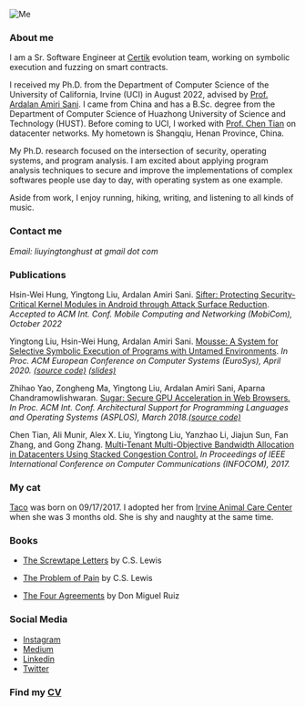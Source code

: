 
![Me](ying.jepg)

### **About me**
I am a Sr. Software Engineer at [Certik](https://www.certik.com/) evolution team, working on symbolic execution and fuzzing on smart contracts.

I received my Ph.D. from the Department of Computer Science of the University of California, Irvine (UCI) in August 2022, advised by [Prof. Ardalan Amiri Sani](https://www.ics.uci.edu/~ardalan/). I came from China and has a B.Sc. degree from the Department of Computer Science of Huazhong University of Science and Technology (HUST). Before coming to UCI, I worked with [Prof. Chen Tian](https://cs.nju.edu.cn/tianchen/index.htm) on datacenter networks. My hometown is Shangqiu, Henan Province, China.

My Ph.D. research focused on the intersection of security, operating systems, and program analysis. I am excited about applying program analysis techniques to secure and improve the implementations of complex softwares people use day to day, with operating system as one example. 

Aside from work, I enjoy running, hiking, writing, and listening to all kinds of music.

### **Contact me**

_Email:  liuyingtonghust at gmail dot com_

### **Publications**

Hsin-Wei Hung, Yingtong Liu, Ardalan Amiri Sani. [Sifter: Protecting Security-Critical Kernel Modules in Android through Attack Surface Reduction](xxx).
_Accepted to ACM Int. Conf. Mobile Computing and Networking (MobiCom), October 2022_

Yingtong Liu, Hsin-Wei Hung, Ardalan Amiri Sani. [Mousse: A System for Selective Symbolic Execution of Programs with Untamed Environments](https://github.com/Yingtong-Liu/Yingtong-Liu.github.io/blob/main/EuroSys20_Mousse_Yingtong.pdf). _In Proc. ACM European Conference on Computer Systems (EuroSys), April 2020. [(source code)](https://trusslab.github.io/mousse/) [(slides)](https://github.com/Yingtong-Liu/Yingtong-Liu.github.io/blob/main/Mousse_Yingtong_slides_long.pdf)_

Zhihao Yao, Zongheng Ma, Yingtong Liu, Ardalan Amiri Sani, Aparna Chandramowlishwaran. [Sugar: Secure GPU Acceleration in Web Browsers.](https://www.ics.uci.edu/~ardalan/papers/Yao_ASPLOS18.pdf) _In Proc. ACM Int. Conf. Architectural Support for Programming Languages and Operating Systems (ASPLOS), March 2018.[(source code)](https://trusslab.github.io/sugar/)_

Chen Tian, Ali Munir, Alex X. Liu, Yingtong Liu, Yanzhao Li, Jiajun Sun, Fan Zhang, and Gong Zhang. [Multi-Tenant Multi-Objective Bandwidth Allocation in Datacenters Using Stacked Congestion Control.](https://github.com/Yingtong-Liu/Yingtong-Liu.github.io/blob/main/c3_infocom17.pdf) _In Proceedings of IEEE International Conference on Computer Communications (INFOCOM), 2017._

### **My cat**

[Taco](https://drive.google.com/drive/u/1/folders/1EOdUHqBvzgyymPQ0aS11SF9LzkQnP70I) was born on 09/17/2017. I adopted her from [Irvine Animal Care Center](https://www.cityofirvine.org/irvine-animal-care-center) when she was 3 months old. She is shy and naughty at the same time.

### **Books**

- [The Screwtape Letters](http://www.samizdat.qc.ca/arts/lit/PDFs/ScrewtapeLetters_CSL.pdf) by C.S. Lewis

- [The Problem of Pain](http://www.samizdat.qc.ca/cosmos/philo/PDFs/ProblemofPain_CSL.pdf) by C.S. Lewis

- [The Four Agreements](https://books-library.net/files/books-library.online-02171342Go0P8.pdf) by Don Miguel Ruiz

### **Social Media**

- [Instagram](https://www.instagram.com/yingtong_liu/)
- [Medium](https://medium.com/@liuyingtonghust)
- [Linkedin](https://www.linkedin.com/in/yingtong-liu-9ba23396/)
- [Twitter](https://twitter.com/Yingtong_L)

### **Find my [CV](https://github.com/Yingtong-Liu/Yingtong-Liu.github.io/blob/main/Yingtong_cv.pdf)** 
